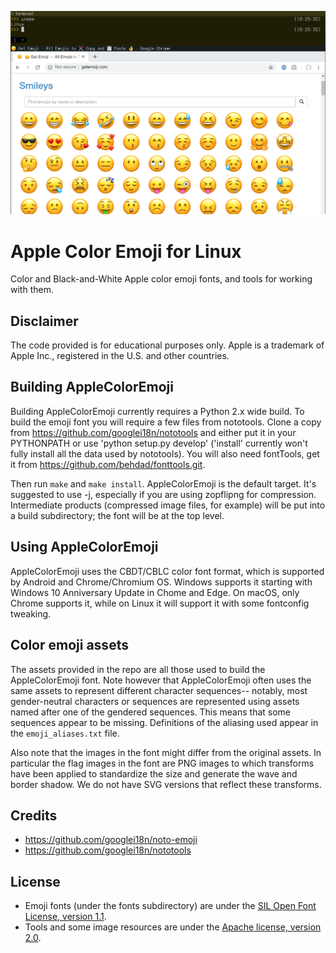 ![AppleColorEmojiLinux](images/screenshot.png)
# Apple Color Emoji for Linux
Color and Black-and-White Apple color emoji fonts, and tools for working with them.

## Disclaimer

The code provided is for educational purposes only. Apple is a trademark of Apple Inc., registered in the U.S. and other countries.

## Building AppleColorEmoji

Building AppleColorEmoji currently requires a Python 2.x wide build.  To build
the emoji font you will require a few files from nototools.  Clone a copy from
https://github.com/googlei18n/nototools and either put it in your PYTHONPATH or
use 'python setup.py develop' ('install' currently won't fully install all the
data used by nototools).  You will also need fontTools, get it from
https://github.com/behdad/fonttools.git.

Then run `make` and `make install`.  AppleColorEmoji is the default target.
It's suggested to use -j, especially if you are using zopflipng for compression.
Intermediate products (compressed image files, for example) will be put into a
build subdirectory; the font will be at the top level.

## Using AppleColorEmoji

AppleColorEmoji uses the CBDT/CBLC color font format, which is supported by Android
and Chrome/Chromium OS.  Windows supports it starting with Windows 10 Anniversary
Update in Chome and Edge.  On macOS, only Chrome supports it, while on Linux it will
support it with some fontconfig tweaking.

## Color emoji assets

The assets provided in the repo are all those used to build the AppleColorEmoji
font.  Note however that AppleColorEmoji often uses the same assets to represent
different character sequences-- notably, most gender-neutral characters or
sequences are represented using assets named after one of the gendered
sequences.  This means that some sequences appear to be missing.  Definitions of
the aliasing used appear in the `emoji_aliases.txt` file.

Also note that the images in the font might differ from the original assets.  In
particular the flag images in the font are PNG images to which transforms have
been applied to standardize the size and generate the wave and border shadow.  We
do not have SVG versions that reflect these transforms.

## Credits

- https://github.com/googlei18n/noto-emoji
- https://github.com/googlei18n/nototools

## License

- Emoji fonts (under the fonts subdirectory) are under the [SIL Open Font License, version 1.1](fonts/LICENSE).
- Tools and some image resources are under the [Apache license, version 2.0](./LICENSE).
